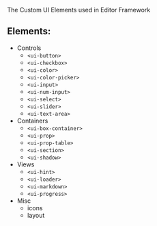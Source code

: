 The Custom UI Elements used in Editor Framework

## Elements:

  - Controls
    - `<ui-button>`
    - `<ui-checkbox>`
    - `<ui-color>`
    - `<ui-color-picker>`
    - `<ui-input>`
    - `<ui-num-input>`
    - `<ui-select>`
    - `<ui-slider>`
    - `<ui-text-area>`
  - Containers
    - `<ui-box-container>`
    - `<ui-prop>`
    - `<ui-prop-table>`
    - `<ui-section>`
    - `<ui-shadow>`
  - Views
    - `<ui-hint>`
    - `<ui-loader>`
    - `<ui-markdown>`
    - `<ui-progress>`
  - Misc
    - icons
    - layout
